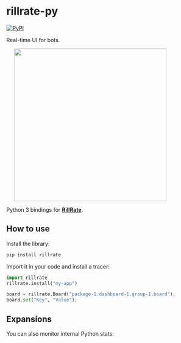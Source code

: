 # rillrate-py

[![PyPI][pypi-badge]][pypi-url]

[pypi-badge]: https://badge.fury.io/py/rillrate.svg
[pypi-url]: https://pypi.org/project/rillrate

Real-time UI for bots.

<img align="center" width="400px" style="margin-left: 20px;" src="https://rillrate.com/images/dashboard.png" />

Python 3 bindings for [**RillRate**][rillrate].

[rillrate]: https://github.com/rillrate/rillrate

## How to use

Install the library:

```sh
pip install rillrate
```

Import it in your code and install a tracer:

```python
import rillrate
rillrate.install("my-app")

board = rillrate.Board("package-1.dashboard-1.group-1.board");
board.set("Key", "Value");
```

## Expansions

You can also monitor internal Python stats.
